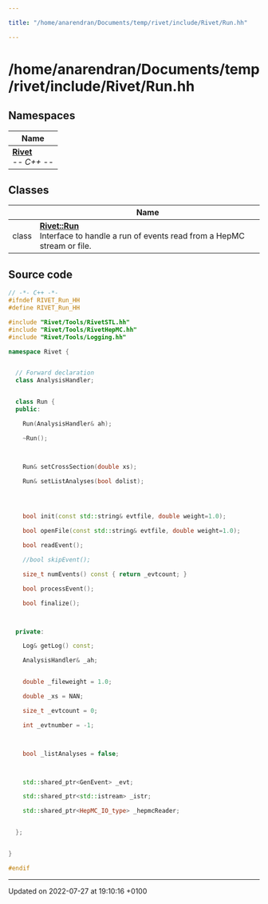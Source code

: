 ```yaml
---

title: "/home/anarendran/Documents/temp/rivet/include/Rivet/Run.hh"

---
```


# /home/anarendran/Documents/temp/rivet/include/Rivet/Run.hh



## Namespaces

| Name           |
| -------------- |
| **[Rivet](http://example.org/namespaces/namespacerivet/)** <br>-*- C++ -*-  |

## Classes

|                | Name           |
| -------------- | -------------- |
| class | **[Rivet::Run](http://example.org/classes/classrivet_1_1run/)** <br>Interface to handle a run of events read from a HepMC stream or file.  |




## Source code

```cpp
// -*- C++ -*-
#ifndef RIVET_Run_HH
#define RIVET_Run_HH

#include "Rivet/Tools/RivetSTL.hh"
#include "Rivet/Tools/RivetHepMC.hh"
#include "Rivet/Tools/Logging.hh"

namespace Rivet {


  // Forward declaration
  class AnalysisHandler;


  class Run {
  public:

    Run(AnalysisHandler& ah);

    ~Run();



    Run& setCrossSection(double xs);

    Run& setListAnalyses(bool dolist);




    bool init(const std::string& evtfile, double weight=1.0);

    bool openFile(const std::string& evtfile, double weight=1.0);

    bool readEvent();

    //bool skipEvent();

    size_t numEvents() const { return _evtcount; }

    bool processEvent();

    bool finalize();



  private:

    Log& getLog() const;

    AnalysisHandler& _ah;


    double _fileweight = 1.0;

    double _xs = NAN;

    size_t _evtcount = 0;

    int _evtnumber = -1;



    bool _listAnalyses = false;



    std::shared_ptr<GenEvent> _evt;

    std::shared_ptr<std::istream> _istr;

    std::shared_ptr<HepMC_IO_type> _hepmcReader;


  };


}

#endif
```


-------------------------------

Updated on 2022-07-27 at 19:10:16 +0100
